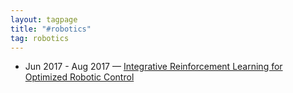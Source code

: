 ```yaml
---
layout: tagpage
title: "#robotics"
tag: robotics
---
```

<ul>
	<li>
		<span class="post-date">Jun 2017 - Aug 2017 &mdash; </span>
    	<a class="post-link" href="https://swetharevanur.github.io/projects/rl_robotics.html">Integrative Reinforcement Learning for Optimized Robotic Control</a>
	</li>
</ul>

